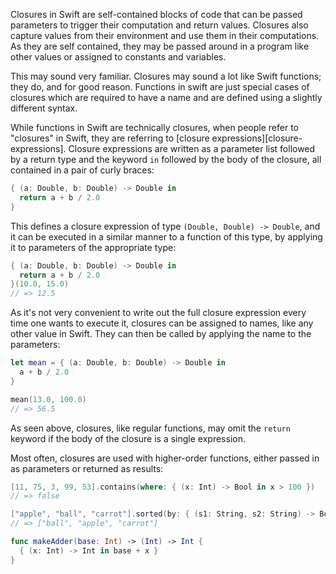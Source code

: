 Closures in Swift are self-contained blocks of code that can be passed parameters to trigger their computation and return values. Closures also capture values from their environment and use them in their computations. As they are self contained, they may be passed around in a program like other values or assigned to constants and variables.

This may sound very familiar. Closures may sound a lot like Swift functions; they do, and for good reason. Functions in swift are just special cases of closures which are required to have a name and are defined using a slightly different syntax.

While functions in Swift are technically closures, when people refer to "closures" in Swift, they are referring to [closure expressions][closure-expressions]. Closure expressions are written as a parameter list followed by a return type and the keyword `in` followed by the body of the closure, all contained in a pair of curly braces:

```swift
{ (a: Double, b: Double) -> Double in
  return a + b / 2.0
}
```

This defines a closure expression of type `(Double, Double) -> Double`, and it can be executed in a similar manner to a function of this type, by applying it to parameters of the appropriate type:

```swift
{ (a: Double, b: Double) -> Double in
  return a + b / 2.0
}(10.0, 15.0)
// => 12.5
```

As it's not very convenient to write out the full closure expression every time one wants to execute it, closures can be assigned to names, like any other value in Swift. They can then be called by applying the name to the parameters:

```swift
let mean = { (a: Double, b: Double) -> Double in
  a + b / 2.0
}

mean(13.0, 100.0)
// => 56.5
```

As seen above, closures, like regular functions, may omit the `return` keyword if the body of the closure is a single expression.

Most often, closures are used with higher-order functions, either passed in as parameters or returned as results:

```swift
[11, 75, 3, 99, 53].contains(where: { (x: Int) -> Bool in x > 100 })
// => false

["apple", "ball", "carrot"].sorted(by: { (s1: String, s2: String) -> Bool in s1.count < s2.count })
// => ["ball", "apple", "carrot"]

func makeAdder(base: Int) -> (Int) -> Int {
  { (x: Int) -> Int in base + x }
}
```
